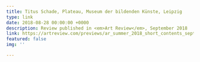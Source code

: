 ```yaml
---
title: Titus Schade, Plateau, Museum der bildenden Künste, Leipzig
type: link
date: 2018-08-28 00:00:00 +0000
description: Review published in <em>Art Review</em>, September 2018
link: https://artreview.com/previews/ar_summer_2018_short_contents_september/
featured: false
img: ''

---
```

